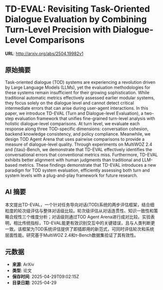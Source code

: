 # TD-EVAL: Revisiting Task-Oriented Dialogue Evaluation by Combining Turn-Level Precision with Dialogue-Level Comparisons

**URL**: http://arxiv.org/abs/2504.19982v1

## 原始摘要

Task-oriented dialogue (TOD) systems are experiencing a revolution driven by
Large Language Models (LLMs), yet the evaluation methodologies for these
systems remain insufficient for their growing sophistication. While traditional
automatic metrics effectively assessed earlier modular systems, they focus
solely on the dialogue level and cannot detect critical intermediate errors
that can arise during user-agent interactions. In this paper, we introduce
TD-EVAL (Turn and Dialogue-level Evaluation), a two-step evaluation framework
that unifies fine-grained turn-level analysis with holistic dialogue-level
comparisons. At turn level, we evaluate each response along three TOD-specific
dimensions: conversation cohesion, backend knowledge consistency, and policy
compliance. Meanwhile, we design TOD Agent Arena that uses pairwise comparisons
to provide a measure of dialogue-level quality. Through experiments on MultiWOZ
2.4 and {\tau}-Bench, we demonstrate that TD-EVAL effectively identifies the
conversational errors that conventional metrics miss. Furthermore, TD-EVAL
exhibits better alignment with human judgments than traditional and LLM-based
metrics. These findings demonstrate that TD-EVAL introduces a new paradigm for
TOD system evaluation, efficiently assessing both turn and system levels with a
plug-and-play framework for future research.


## AI 摘要

本文提出TD-EVAL，一个针对任务导向对话(TOD)系统的两步评估框架，结合细粒度的轮次级评估与整体对话级比较。轮次级评估从对话连贯性、知识一致性和策略合规性三个维度分析；对话级则通过TOD Agent Arena进行成对比较。实验表明，相比传统指标，TD-EVAL能更有效识别交互中的关键错误，且与人类判断更一致。该框架为TOD系统评估提供了即插即用的新范式，可同时评估轮次和系统层面性能。研究基于MultiWOZ 2.4和τ-Bench数据集验证了其有效性。

## 元数据

- **来源**: ArXiv
- **类型**: 论文
- **保存时间**: 2025-04-29T09:02:15Z
- **目录日期**: 2025-04-29

